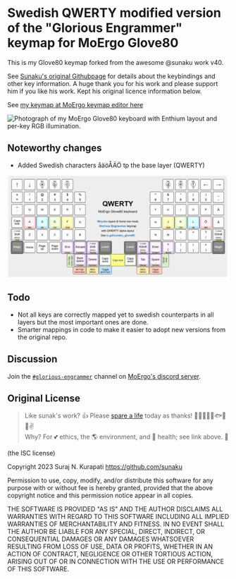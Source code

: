 # Swedish QWERTY modified version of the "Glorious Engrammer" keymap for MoErgo Glove80

This is my Glove80 keymap forked from the awesome @sunaku work v40.


See [Sunaku's original Githubpage](https://github.com/sunaku/glove80-keymaps) for details about the keybindings and other key information.
A huge thank you for his work and please support him if you like his work. Kept his original licence information below.

See [my keymap at MoErgo keymap editor here](https://my.glove80.com/#/layout/user/eeb42d70-bbbd-400f-bf03-92ef7d1ff78)

![Photograph of my MoErgo Glove80 keyboard with Enthium layout and per-key RGB
illumination.](https://sunaku.github.io/moergo-glove80-keyboard-photograph.jpg)

## Noteworthy changes
- Added Swedish characters åäöÅÄÖ tp the base layer (QWERTY)

![Keymap of the QWERTY layer](README/base-layer-diagram-QWERTY.png)

## Todo
- Not all keys are correctly mapped yet to swedish counterparts in all layers but the most important ones are done.
- Smarter mappings in code to make it easier to adopt new versions from the original repo.

## Discussion

Join the [`#glorious-engrammer`][ch] channel on [MoErgo's discord server][sv].

[ch]: https://discord.com/channels/877392805654306816/1111469812850380831
[sv]: https://www.moergo.com/discord

## Original License

[Spare A Life]: https://sunaku.github.io/vegan-for-life.html
> Like sunak's work? 👍 Please [spare a life] today as thanks! 🐄🐖🐑🐔🐣🐟✨🙊✌  
> Why? For 💕 ethics, the 🌎 environment, and 💪 health; see link above. 🙇

(the ISC license)

Copyright 2023 Suraj N. Kurapati <https://github.com/sunaku>

Permission to use, copy, modify, and/or distribute this software for any
purpose with or without fee is hereby granted, provided that the above
copyright notice and this permission notice appear in all copies.

THE SOFTWARE IS PROVIDED "AS IS" AND THE AUTHOR DISCLAIMS ALL WARRANTIES
WITH REGARD TO THIS SOFTWARE INCLUDING ALL IMPLIED WARRANTIES OF
MERCHANTABILITY AND FITNESS. IN NO EVENT SHALL THE AUTHOR BE LIABLE FOR
ANY SPECIAL, DIRECT, INDIRECT, OR CONSEQUENTIAL DAMAGES OR ANY DAMAGES
WHATSOEVER RESULTING FROM LOSS OF USE, DATA OR PROFITS, WHETHER IN AN
ACTION OF CONTRACT, NEGLIGENCE OR OTHER TORTIOUS ACTION, ARISING OUT OF
OR IN CONNECTION WITH THE USE OR PERFORMANCE OF THIS SOFTWARE.
